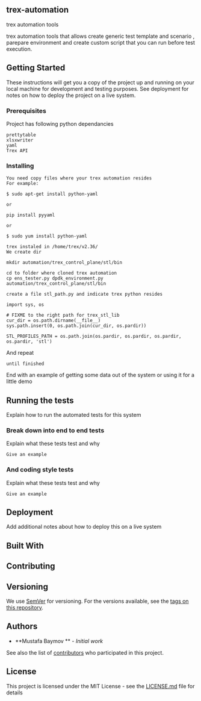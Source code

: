 ## trex-automation
trex automation tools


trex automation tools that allows create generic test template and scenario , parepare environment and create custom
script that you can run before test execution.

## Getting Started

These instructions will get you a copy of the project up and running on your local machine for development and testing purposes. See deployment for notes on how to deploy the project on a live system.

### Prerequisites

Project has following python dependancies

```
prettytable
xlsxwriter
yaml
Trex API
```

### Installing



```
You need copy files where your trex automation resides
For example:

$ sudo apt-get install python-yaml

or

pip install pyyaml

or

$ sudo yum install python-yaml

trex instaled in /home/trex/v2.36/
We create dir

mkdir automation/trex_control_plane/stl/bin

cd to folder where cloned trex automation
cp ens_tester.py dpdk_environment.py automation/trex_control_plane/stl/bin

create a file stl_path.py and indicate trex python resides

import sys, os

# FIXME to the right path for trex_stl_lib
cur_dir = os.path.dirname(__file__)
sys.path.insert(0, os.path.join(cur_dir, os.pardir))

STL_PROFILES_PATH = os.path.join(os.pardir, os.pardir, os.pardir, os.pardir, 'stl')

```

And repeat

```
until finished
```

End with an example of getting some data out of the system or using it for a little demo

## Running the tests

Explain how to run the automated tests for this system

### Break down into end to end tests

Explain what these tests test and why

```
Give an example
```

### And coding style tests

Explain what these tests test and why

```
Give an example
```

## Deployment

Add additional notes about how to deploy this on a live system

## Built With

## Contributing

## Versioning

We use [SemVer](http://semver.org/) for versioning. For the versions available, see the [tags on this repository](https://github.com/your/project/tags). 

## Authors

* **Mustafa Baymov ** - *Initial work* 

See also the list of [contributors](https://github.com/your/project/contributors) who participated in this project.

## License

This project is licensed under the MIT License - see the [LICENSE.md](LICENSE.md) file for details


